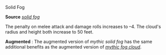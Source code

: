 Solid Fog

**Source** [_solid fog_](spells/solidFog.md#_solid-fog)

The penalty on melee attack and damage rolls increases to –4. The cloud's radius and height both increase to 50 feet.

**Augmented** : The augmented version of _mythic solid fog_ has the same additional benefits as the augmented version of [_mythic fog cloud_](mythicAdventures/mythicSpells/fogCloud.md).

